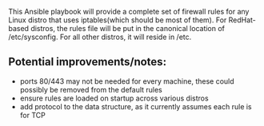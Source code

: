 This Ansible playbook will provide a complete set of firewall rules for any Linux distro that uses iptables(which should be most of them). For RedHat-based distros, the rules file will be put in the canonical location of /etc/sysconfig. For all other distros, it will reside in /etc.

## Potential improvements/notes:
* ports 80/443 may not be needed for every machine, these could possibly be removed from the default rules
* ensure rules are loaded on startup across various distros
* add protocol to the data structure, as it currently assumes each rule is for TCP